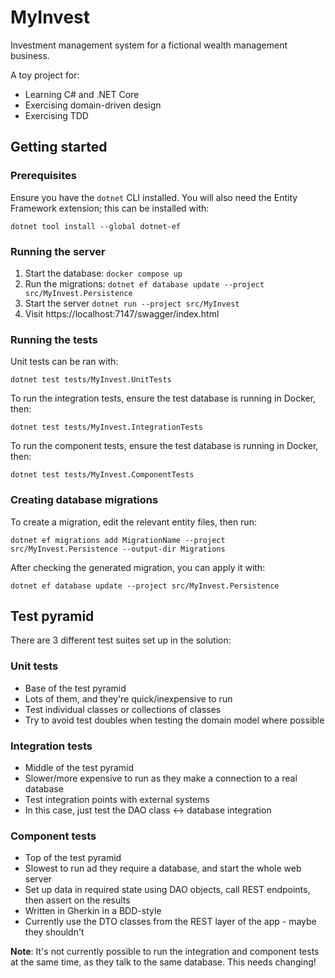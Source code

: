 # MyInvest

Investment management system for a fictional wealth management business.

A toy project for:

- Learning C# and .NET Core
- Exercising domain-driven design
- Exercising TDD

## Getting started

### Prerequisites
Ensure you have the `dotnet` CLI installed. You will also need the Entity Framework extension; this can be installed
with:
```
dotnet tool install --global dotnet-ef
```

### Running the server
1. Start the database: `docker compose up`
2. Run the migrations: `dotnet ef database update --project src/MyInvest.Persistence`
3. Start the server `dotnet run --project src/MyInvest`
4. Visit https://localhost:7147/swagger/index.html

### Running the tests
Unit tests can be ran with:
```
dotnet test tests/MyInvest.UnitTests
```

To run the integration tests, ensure the test database is running in Docker, then:
```
dotnet test tests/MyInvest.IntegrationTests
```

To run the component tests, ensure the test database is running in Docker, then:
```
dotnet test tests/MyInvest.ComponentTests
```

### Creating database migrations
To create a migration, edit the relevant entity files, then run:
```
dotnet ef migrations add MigrationName --project src/MyInvest.Persistence --output-dir Migrations
```

After checking the generated migration, you can apply it with:
```
dotnet ef database update --project src/MyInvest.Persistence
```

## Test pyramid
There are 3 different test suites set up in the solution:

### Unit tests
- Base of the test pyramid
- Lots of them, and they're quick/inexpensive to run
- Test individual classes or collections of classes
- Try to avoid test doubles when testing the domain model where possible

### Integration tests
- Middle of the test pyramid
- Slower/more expensive to run as they make a connection to a real database
- Test integration points with external systems
- In this case, just test the DAO class <-> database integration

### Component tests
- Top of the test pyramid
- Slowest to run ad they require a database, and start the whole web server
- Set up data in required state using DAO objects, call REST endpoints, then assert on the results
- Written in Gherkin in a BDD-style
- Currently use the DTO classes from the REST layer of the app - maybe they shouldn't

**Note**: It's not currently possible to run the integration and component tests at the same time, as they talk to the
same database. This needs changing!
